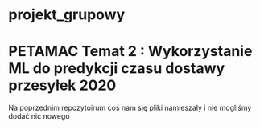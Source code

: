 # projekt_grupowy
# PETAMAC Temat 2 : Wykorzystanie ML do predykcji czasu dostawy przesyłek 2020

Na poprzednim repozytoirum coś nam się pliki namieszały i nie mogliśmy dodać nic nowego
